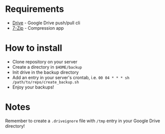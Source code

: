 # Requirements

* [Drive](https://github.com/odeke-em/drive) - Google Drive push/pull cli
* [7-Zip](http://www.7-zip.org/download.html) - Compression app

# How to install

* Clone repository on your server
* Create a directory in ```$HOME/backup```
* Init drive in the backup directory
* Add an entry in your server's crontab, i.e. ```00 04 * * * sh /path/to/repo/create_backup.sh```
* Enjoy your backups!

# Notes

Remember to create a ```.driveignore``` file with ```/tmp``` entry in your Google Drive directory!
